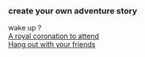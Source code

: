 

### create your own adventure story 
 wake up ?  
 [A royal coronation to attend]()  
 [Hang out with your friends](hang-out-with-your-friends/hang-out-with-your-friends.md)
